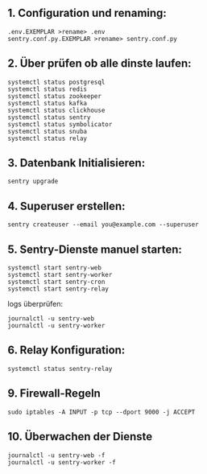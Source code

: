 ## 1. Configuration und renaming:
```
.env.EXEMPLAR >rename> .env
sentry.conf.py.EXEMPLAR >rename> sentry.conf.py
```

## 2. Über prüfen ob alle dinste laufen:
```
systemctl status postgresql
systemctl status redis
systemctl status zookeeper
systemctl status kafka
systemctl status clickhouse
systemctl status sentry
systemctl status symbolicator
systemctl status snuba
systemctl status relay
```

## 3. Datenbank Initialisieren:
```
sentry upgrade
```

## 4. Superuser erstellen:
```
sentry createuser --email you@example.com --superuser
```

## 5. Sentry-Dienste manuel starten:
```
systemctl start sentry-web
systemctl start sentry-worker
systemctl start sentry-cron
systemctl start sentry-relay
```
logs überprüfen:
```
journalctl -u sentry-web
journalctl -u sentry-worker
```

## 6. Relay Konfiguration:
```
systemctl status sentry-relay
```

## 9. Firewall-Regeln
```
sudo iptables -A INPUT -p tcp --dport 9000 -j ACCEPT
```

## 10. Überwachen der Dienste
```
journalctl -u sentry-web -f
journalctl -u sentry-worker -f
```